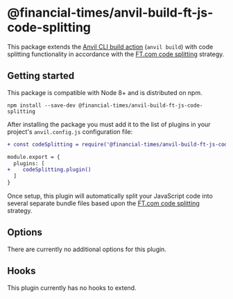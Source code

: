 # @financial-times/anvil-build-ft-js-code-splitting

This package extends the [Anvil CLI build action][cli] (`anvil build`) with code splitting functionality in accordance with the [FT.com code splitting] strategy.

[cli]: https://github.com/Financial-Times/anvil/tree/master/packages/anvil-cli#build
[FT.com code splitting]: ../../docs/design-decisions/code-splitting-strategy.md


## Getting started

This package is compatible with Node 8+ and is distributed on npm.

```
npm install --save-dev @financial-times/anvil-build-ft-js-code-splitting
```

After installing the package you must add it to the list of plugins in your project's `anvil.config.js` configuration file:

```diff
+ const codeSplitting = require('@financial-times/anvil-build-ft-js-code-splitting')

module.export = {
  plugins: [
+    codeSplitting.plugin()
  ]
}
```

Once setup, this plugin will automatically split your JavaScript code into several separate bundle files based upon the [FT.com code splitting] strategy.


## Options

There are currently no additional options for this plugin.


## Hooks

This plugin currently has no hooks to extend.
